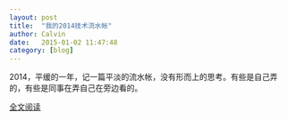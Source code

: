 ```yaml
---
layout: post
title:  "我的2014技术流水帐"
author: Calvin
date:   2015-01-02 11:47:48
category: [blog]
---
```


2014，平缓的一年，记一篇平淡的流水帐，没有形而上的思考。有些是自己弄的，有些是同事在弄自己在旁边看的。


[全文阅读](http://calvin1978.blogcn.com/articles/my2014.html) 
